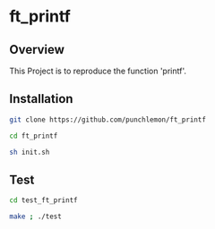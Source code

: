 # ft_printf
## Overview
This Project is to reproduce the function 'printf'.
## Installation
```bash
git clone https://github.com/punchlemon/ft_printf
```
```bash
cd ft_printf
```
```bash
sh init.sh
```
## Test
```bash
cd test_ft_printf
```
```bash
make ; ./test
```
